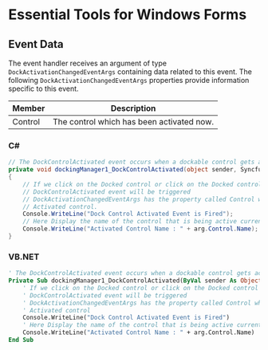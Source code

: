 <!--
source: image
domain: syncfusion-sdk
task: pdf-ocr-to-markdown
language: en
source_filename: page_207.jpeg
document_name: tools
page_number: 207
page_id: tools#page_207
product: Syncfusion Winforms
version: 11.4.0.26
timestamp: 2025-08-09T09:34:37Z
fidelity: lossless
-->

# Essential Tools for Windows Forms

## Event Data

The event handler receives an argument of type `DockActivationChangedEventArgs` containing data related to this event. The following `DockActivationChangedEventArgs` properties provide information specific to this event.

| Member     | Description                                                                 |
|------------|-----------------------------------------------------------------------------|
| Control    | The control which has been activated now.                                  |

### C#

```csharp
// The DockControlActivated event occurs when a dockable control gets activated.
private void dockingManager1_DockControlActivated(object sender, Syncfusion.Windows.Forms.Tools.DockActivationChangedEventArgs arg)
{
    // If we click on the Docked control or click on the Docked control title bar,
    // DockControlActivated event will be triggered
    // DockActivationChangedEventArgs has the property called Control which has the details of the
    // Activated control.
    Console.WriteLine("Dock Control Activated Event is Fired");
    // Here Display the name of the control that is being active currently.
    Console.WriteLine("Activated Control Name : " + arg.Control.Name);
}
```

### VB.NET

```vb
' The DockControlActivated event occurs when a dockable control gets activated.
Private Sub dockingManager1_DockControlActivated(ByVal sender As Object, ByVal arg As Syncfusion.Windows.Forms.Tools.DockActivationChangedEventArgs)
    ' If we click on the Docked control or click on the Docked control title bar,
    ' DockControlActivated event will be triggered
    ' DockActivationChangedEventArgs has the property called Control which has the details of the
    ' Activated control
    Console.WriteLine("Dock Control Activated Event is Fired")
    ' Here Display the name of the control that is being active currently.
    Console.WriteLine("Activated Control Name : " + arg.Control.Name)
End Sub
```

<!-- tags: [Syncfusion Winforms, DockControlActivated, DockActivationChangedEventArgs, C#, VB.NET] keywords: [event handler, dockable control, activated control, event, property, argument, example] -->